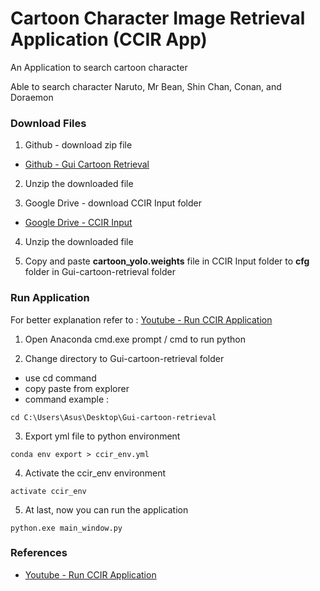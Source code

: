 # Cartoon Character Image Retrieval Application (CCIR App)

An Application to search cartoon character

Able to search character Naruto, Mr Bean, Shin Chan, Conan, and Doraemon


### Download Files

1. Github - download zip file
- [Github - Gui Cartoon Retrieval](https://github.com/syaz131/Gui-cartoon-retrieval)

2. Unzip the downloaded file

3. Google Drive - download CCIR Input folder
- [Google Drive - CCIR Input](https://drive.google.com/drive/folders/1cszh6-b40UdTkNgZFnlYyLk8F1O3vx1Y?usp=sharing)

4. Unzip the downloaded file

5. Copy and paste **cartoon_yolo.weights** file in CCIR Input folder to **cfg** folder in Gui-cartoon-retrieval folder


### Run Application
For better explanation refer to :
[Youtube - Run CCIR Application](https://www.youtube.com/watch?v=SrgViXj0zMU&ab_channel=InternetNiel-net)

1. Open Anaconda cmd.exe prompt / cmd to run python

2. Change directory to Gui-cartoon-retrieval folder
- use cd command 
- copy paste from explorer
- command example : 
```
cd C:\Users\Asus\Desktop\Gui-cartoon-retrieval
```

3. Export yml file to python environment
```
conda env export > ccir_env.yml
```

4. Activate the ccir_env environment
```
activate ccir_env
```

5. At last, now you can run the application
```
python.exe main_window.py
```

### References
- [Youtube - Run CCIR Application](https://www.youtube.com/watch?v=SrgViXj0zMU&ab_channel=InternetNiel-net)
